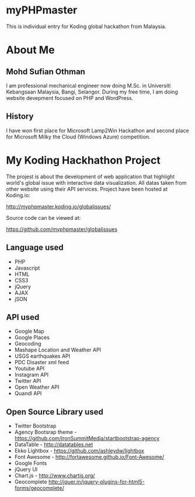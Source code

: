 # myPHPmaster

This is individual entry for Koding global hackathon from Malaysia.

# About Me

## Mohd Sufian Othman

I am professional mechanical engineer now doing M.Sc. in Universiti Kebangsaan Malaysia, Bangi, Selangor. During my free time, I am doing website devepment focused on PHP and WordPress. 

## History

I have won first place for Microsoft Lamp2Win Hackathon and second place for Microsoft Milky the Cloud (Windows Azure) competition.

# My Koding Hackhathon Project

The projest is about the development of web application that highlight world's global issue with interactive data visualization. All datas taken from other website using their API services. Project have been hosted at Koding.io:

http://myphpmaster.koding.io/globalissues/

Source code can be viewed at:

https://github.com/myphpmaster/globalissues

## Language used

- PHP
- Javascript
- HTML
- CSS3
- jQuery
- AJAX
- jSON

## API used

- Google Map
- Google Places
- Geocoding
- Mashape Location and Weather API
- USGS earthquakes API
- PDC Disaster xml feed
- Youtube API
- Instagram API
- Twitter API
- Open Weather API
- Quandl API

## Open Source Library used

- Twitter Bootstrap
- Agency Bootsrap theme - https://github.com/IronSummitMedia/startbootstrap-agency
- DataTable - http://datatables.net
- Ekko Lightbox - https://github.com/ashleydw/lightbox
- Font Awesome - http://fortawesome.github.io/Font-Awesome/
- Google Fonts
- jQuery UI
- Chart.js - http://www.chartjs.org/
- Geocomplete http://jquer.in/jquery-plugins-for-html5-forms/geocomplete/
